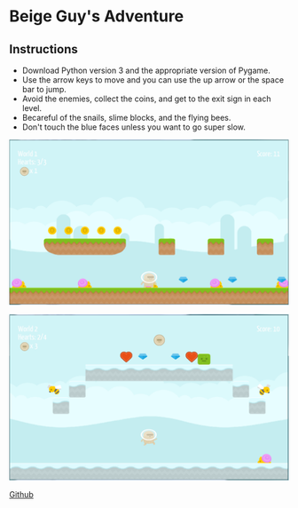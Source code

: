 # Beige Guy's Adventure

## Instructions
* Download Python version 3 and the appropriate version of Pygame.
* Use the arrow keys to move and you can use the up arrow or the space bar to jump.
* Avoid the enemies, collect the coins, and get to the exit sign in each level.
* Becareful of the snails, slime blocks, and the flying bees.
* Don't touch the blue faces unless you want to go super slow.

![Level 1](https://github.com/cbrown6134/Beige-Guy-s-Adventure/blob/master/gameplay.PNG)

![Level 2](https://github.com/cbrown6134/Beige-Guy-s-Adventure/blob/master/gameplay_2.PNG)

[Github](https://github.com/cbrown6134/Beige-Guy-s-Adventure/archive/master.zip)


